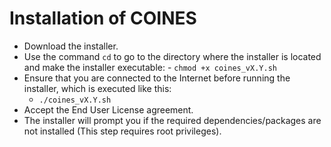# Installation of COINES

- Download the installer.
- Use the command `cd` to go to the directory where the installer is located and make the installer executable:
	  - `chmod +x coines_vX.Y.sh`
- Ensure that you are connected to the Internet before running the installer, which is executed like this:
    - `./coines_vX.Y.sh`
- Accept the End User License agreement.
- The installer will prompt you if the required dependencies/packages are not installed
(This step requires root privileges).